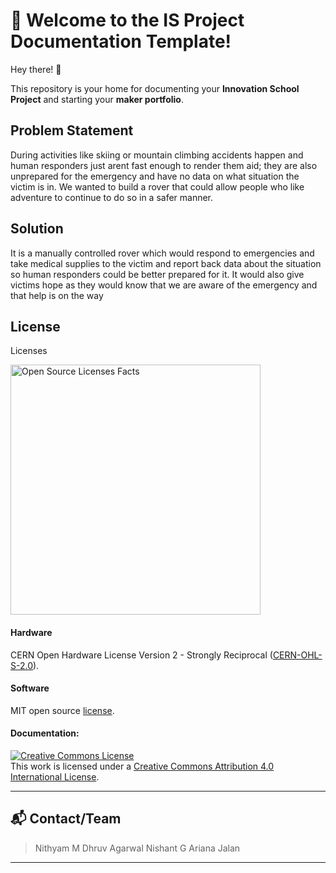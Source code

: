 # 📘 Welcome to the IS Project Documentation Template!

Hey there! 👋

This repository is your home for documenting your **Innovation School Project** and starting your **maker portfolio**.  

## Problem Statement
During activities like skiing or mountain climbing accidents happen and human responders just arent fast enough to render them aid; they are also unprepared for the emergency and have no data on what situation the victim is in.
We wanted to build a rover that could allow people who like adventure to continue to do so in a safer manner.

## Solution
It is a manually controlled rover which would respond to emergencies and take medical supplies to the victim and report back data about the situation so human responders could be better prepared for it.
It would also give victims hope as they would know that we are aware of the emergency and that help is on the way

## License

Licenses

<a href="LICENSE.md"><img src="Media/Images" width="400" alt="Open Source Licenses Facts"/></a>

#### Hardware
CERN Open Hardware License Version 2 - Strongly Reciprocal ([CERN-OHL-S-2.0](https://spdx.org/licenses/CERN-OHL-S-2.0.html)).

#### Software
MIT open source [license](http://opensource.org/licenses/MIT).

#### Documentation:
<a rel="license" href="http://creativecommons.org/licenses/by/4.0/"><img alt="Creative Commons License" style="border-width:0" src="https://i.creativecommons.org/l/by/4.0/88x31.png" /></a><br />This work is licensed under a <a rel="license" href="http://creativecommons.org/licenses/by/4.0/">Creative Commons Attribution 4.0 International License</a>.

---

## 📬 Contact/Team

> Nithyam M
> Dhruv Agarwal
> Nishant G
> Ariana Jalan

---

